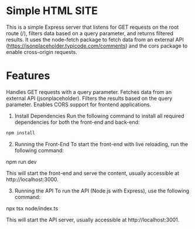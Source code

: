 # Simple HTML SITE

This is a simple Express server that listens for GET requests on the root route (/), filters data based on a query parameter, and returns filtered results. It uses the node-fetch package to fetch data from an external API (https://jsonplaceholder.typicode.com/comments) and the cors package to enable cross-origin requests.

# Features

Handles GET requests with a query parameter. Fetches data from an external API (jsonplaceholder). Filters the results based on the query parameter. Enables CORS support for frontend applications.

1. Install Dependencies
   Run the following command to install all required dependencies for both the front-end and back-end:

```bash
npm install
```

2. Running the Front-End
   To start the front-end with live reloading, run the following command:

npm run dev

This will start the front-end and serve the content, usually accessible at http://localhost:3000.

3. Running the API
   To run the API (Node.js with Express), use the following command:

npx tsx node/index.ts

This will start the API server, usually accessible at http://localhost:3001.

```

```
